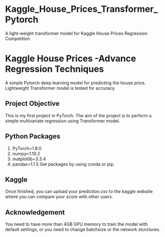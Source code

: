 # Kaggle_House_Prices_Transformer_Pytorch
A light-weight transformer model for Kaggle House Prices Regression Competition

# Kaggle House Prices -Advance Regression Techniques

A simple Pytorch deep learning model for predicting the house price. Lightweight Transformer model is tested for accuracy.

<!-- # Table of Contents
1. [Project Objective](#objective)
2. [Python Packages](#packages) -->

## Project Objective <a name="p objective"></a>
This is my first project in PyTorch. The aim of the project is to perform a simple multivariate regression using Transformer model. 

## Python Packages
1. PyTorch=1.8.0
2. numpy=1.19.2
3. matplotlib=3.3.4
4. pandas=1.1.5
Get packages by using conda or pip.

## Kaggle
Once finished, you can upload your prediction.csv to the kaggle website where you can compare your score with other users.

## Acknowledgement
You need to have more than 4GB GPU memory to train the model with default settings, or you need to change batchsize or the network sturctures.

